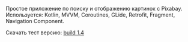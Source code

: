 Простое приложение по поиску и отображению картинок с Pixabay. Используется: Kotlin, MVVM, Coroutines, GLide, Retrofit, Fragment, Navigation Component.

Скачать тест версию: [build 1.4](https://drive.google.com/file/d/1WsqslYLajMa9qQNb1nZrFPEE1zklSYlE/view?usp=sharing)
